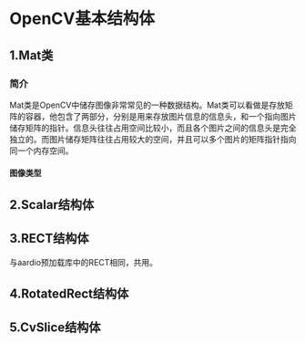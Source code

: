 # OpenCV基本结构体

## 1.Mat类

### 简介

Mat类是OpenCV中储存图像非常常见的一种数据结构。Mat类可以看做是存放矩阵的容器，他包含了两部分，分别是用来存放图片信息的信息头，和一个指向图片储存矩阵的指针。信息头往往占用空间比较小，而且各个图片之间的信息头是完全独立的。而图片储存矩阵往往占用较大的空间，并且可以多个图片的矩阵指针指向同一个内存空间。

#### 图像类型

## 2.Scalar结构体

## 3.RECT结构体

与aardio预加载库中的RECT相同，共用。

## 4.RotatedRect结构体

## 5.CvSlice结构体



